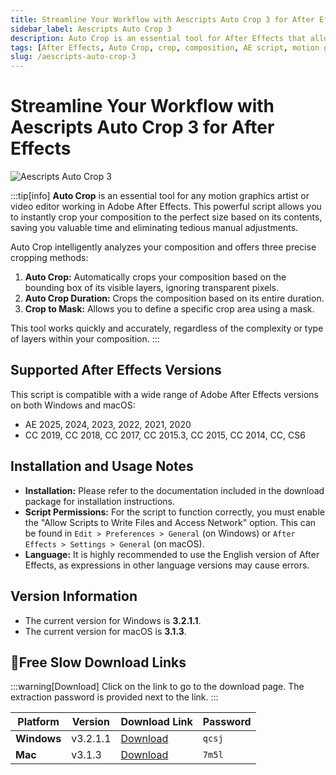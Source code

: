 ```yaml
---
title: Streamline Your Workflow with Aescripts Auto Crop 3 for After Effects
sidebar_label: Aescripts Auto Crop 3
description: Auto Crop is an essential tool for After Effects that allows you to instantly crop your composition to the perfect size based on its contents.
tags: [After Effects, Auto Crop, crop, composition, AE script, motion graphics, aescripts]
slug: /aescripts-auto-crop-3
---
```


# Streamline Your Workflow with Aescripts Auto Crop 3 for After Effects

![Aescripts Auto Crop 3](/img/auto-crop-3.jpg)

:::tip[info]
**Auto Crop** is an essential tool for any motion graphics artist or video editor working in Adobe After Effects. This powerful script allows you to instantly crop your composition to the perfect size based on its contents, saving you valuable time and eliminating tedious manual adjustments.

Auto Crop intelligently analyzes your composition and offers three precise cropping methods:

1.  **Auto Crop:** Automatically crops your composition based on the bounding box of its visible layers, ignoring transparent pixels.
2.  **Auto Crop Duration:** Crops the composition based on its entire duration.
3.  **Crop to Mask:** Allows you to define a specific crop area using a mask.

This tool works quickly and accurately, regardless of the complexity or type of layers within your composition.
:::

## Supported After Effects Versions

This script is compatible with a wide range of Adobe After Effects versions on both Windows and macOS:
- AE 2025, 2024, 2023, 2022, 2021, 2020
- CC 2019, CC 2018, CC 2017, CC 2015.3, CC 2015, CC 2014, CC, CS6

## Installation and Usage Notes

- **Installation:** Please refer to the documentation included in the download package for installation instructions.
- **Script Permissions:** For the script to function correctly, you must enable the "Allow Scripts to Write Files and Access Network" option. This can be found in `Edit > Preferences > General` (on Windows) or `After Effects > Settings > General` (on macOS).
- **Language:** It is highly recommended to use the English version of After Effects, as expressions in other language versions may cause errors.

## Version Information

- The current version for Windows is **3.2.1.1**.
- The current version for macOS is **3.1.3**.

## 🐌Free Slow Download Links

:::warning[Download]
Click on the link to go to the download page. The extraction password is provided next to the link.
:::

| Platform | Version | Download Link | Password |
|---|---|---|---|
| **Windows** | v3.2.1.1 | [Download](https://pan.baidu.com/s/1AHkxSb5g3w-2oH2qfTOK8w?pwd=qcsj) | `qcsj` |
| **Mac** | v3.1.3 | [Download](https://pan.baidu.com/s/1kjSkHWe6LOQtx_HFsgjkCQ?pwd=7m5l) | `7m5l` |
